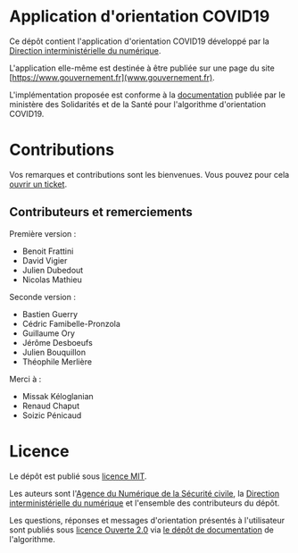 # Application d'orientation COVID19

Ce dépôt contient l'application d'orientation COVID19 développé par la [Direction interministérielle du numérique](https://www.numerique.gouv.fr/).

L'application elle-même est destinée à être publiée sur une page du site [https://www.gouvernement.fr](www.gouvernement.fr).

L'implémentation proposée est conforme à la [documentation](https://delegation-numerique-en-sante.github.io/covid19-algorithme-orientation/) publiée par le ministère des Solidarités et de la Santé pour l'algorithme d'orientation COVID19.

# Contributions

Vos remarques et contributions sont les bienvenues.  Vous pouvez pour cela [ouvrir un ticket](https://github.com/etalab/covid19-orientation/issues).

## Contributeurs et remerciements

Première version :

- Benoit Frattini
- David Vigier
- Julien Dubedout
- Nicolas Mathieu

Seconde version :

- Bastien Guerry
- Cédric Famibelle-Pronzola
- Guillaume Ory
- Jérôme Desboeufs
- Julien Bouquillon
- Théophile Merlière

Merci à :

- Missak Kéloglanian
- Renaud Chaput
- Soizic Pénicaud

# Licence

Le dépôt est publié sous [licence MIT](LICENSE).

Les auteurs sont l'[Agence du Numérique de la Sécurité civile](https://www.interieur.gouv.fr/Le-ministere/Securite-civile), la [Direction interministérielle du numérique](https://www.numerique.gouv.fr/) et l'ensemble des contributeurs du dépôt.

Les questions, réponses et messages d'orientation présentés à l'utilisateur sont publiés sous [licence Ouverte 2.0](https://spdx.org/licenses/etalab-2.0.html) via [le dépôt de documentation](https://github.com/Delegation-numerique-en-sante/covid19-algorithme-orientation/) de l'algorithme.
